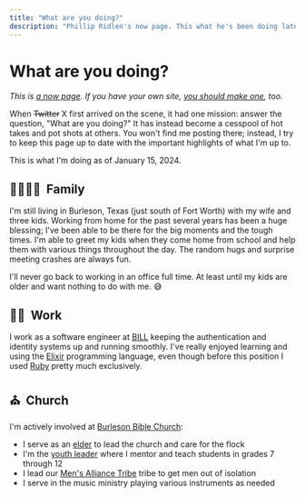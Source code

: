 ```yaml
---
title: "What are you doing?"
description: "Phillip Ridlen's now page. This what he's been doing lately, regardless of how updated his blog posts are."
---
```


# What are you doing?

_This is [a now page][now]. If you have your own site, [you should make
one][now], too._

When <s>Twitter</s> X first arrived on the scene, it had one mission: answer the
question, "What are you doing?" It has instead become a cesspool of hot takes
and pot shots at others. You won't find me posting there; instead, I try to
keep this page up to date with the important highlights of what I'm up to.

This is what I'm doing as of January 15, 2024.

[now]: https://nownownow.com/about

## 👨‍👩‍👦‍👦 &nbsp;Family

I'm still living in Burleson, Texas (just south of Fort Worth) with my wife and
three kids.  Working from home for the past several years has been a huge
blessing; I've been able to be there for the big moments and the tough times.
I'm able to greet my kids when they come home from school and help them with
various things throughout the day. The random hugs and surprise meeting crashes
are always fun.

I'll never go back to working in an office full time. At least until my kids are
older and want nothing to do with me. 😅

## 👨‍💻 &nbsp;Work

I work as a software engineer at [BILL] keeping the authentication and identity
systems up and running smoothly. I've really enjoyed learning and using the
[Elixir] programming language, even though before this position I used [Ruby]
pretty much exclusively.

[BILL]: https://bill.com/
[Elixir]: https://elixir-lang.org/
[Ruby]: https://ruby-lang.org/

## ⛪️ &nbsp;Church

I'm actively involved at [Burleson Bible Church][bbc]:

- I serve as an [elder] to lead the church and care for the flock
- I'm the [youth leader][youth] where I mentor and teach students in grades 7 through 12
- I lead our [Men's Alliance Tribe][alliance] tribe to get men out of isolation
- I serve in the music ministry playing various instruments as needed

[bbc]:        https://burlesonbiblechurch.org
[youth]:      https://burlesonbiblechurch.org/students
[elder]:      https://burlesonbiblechurch.org/leadership
[alliance]:   https://mensalliancetribe.com/tribes/hilltop
